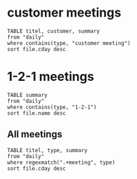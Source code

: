 # customer meetings
```dataview  
TABLE titel, customer, summary
from "daily"
where contains(type, "customer meeting")
sort file.cday desc
```

# 1-2-1 meetings

```dataview  
TABLE summary
from "daily"
where contains(type, "1-2-1")
sort file.name desc
```


## All meetings
```dataview  
TABLE titel, type, summary
from "daily"
where regexmatch(".+meeting", type)
sort file.cday desc
```
